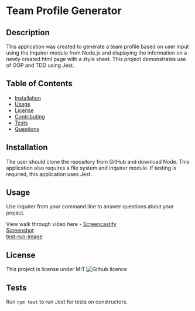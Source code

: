 # Team Profile Generator 

## Description 
This application was created to generate a team profile based on user input using the Inquirer module from Node.js and displaying the information on a newly created html page with a style sheet. This project demonstrates use of OOP and TDD using Jest. 
 
## Table of Contents
* [Installation](#installation)
* [Usage](#usage)
* [License](#license)
* [Contributing](#contributing)
* [Tests](#tests)
* [Questions](#questions)

## Installation 
The user should clone the repository from GitHub and download Node. This application also requires a file system and inquirer module. If testing is required, this application uses Jest. 

## Usage 
Use inquirer from your command line to answer questions about your project.

View walk through video here - [Screencastify](https://drive.google.com/file/d/1yS1RXXni5FA-sDp_LK4hnMeG655NIWz0/view?usp=sharing)<br>
[Screenshot](./assets/image/team-profile-generator.png)<br>
[test-run-image](./assets/image/test-run.png)


## License 
This project is license under MIT
![Github licence](http://img.shields.io/badge/license-MIT-blue.svg)

## Tests
Run `npm test` to run Jest for tests on constructors. 

